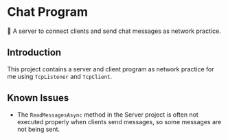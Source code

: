 # Chat Program
💬 A server to connect clients and send chat messages as network practice.

## Introduction
This project contains a server and client program as network practice for me using `TcpListener` and `TcpClient`.

## Known Issues
 - The `ReadMessagesAsync` method in the Server project is often not executed properly when clients send messages, so some messages are not being sent.